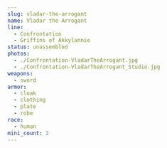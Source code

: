 ```yaml
---
slug: vladar-the-arrogant
name: Vladar the Arrogant
line:
  - Confrontation
  - Griffins of Akkylannie
status: unassembled
photos:
  - ./Confrontation-VladarTheArrogant.jpg
  - ./Confrontation-VladarTheArrogant_Studio.jpg
weapons:
  - sword
armor:
  - cloak
  - clothing
  - plate
  - robe
race:
  - human
mini_count: 2
---
```

